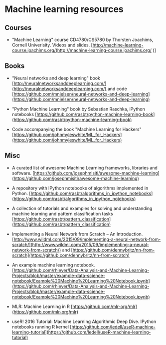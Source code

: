 # Machine learning resources

## Courses

- "Machine Learning" course CD4780/CS5780 by Thorsten Joachims, Cornell Univerisity. Videos and slides. [http://machine-learning-course.joachims.org/(http://machine-learning-course.joachims.org/
)]


## Books

- "Neural networks and deep learning" book [http://neuralnetworksanddeeplearning.com/](http://neuralnetworksanddeeplearning.com/) and code [https://github.com/mnielsen/neural-networks-and-deep-learning](https://github.com/mnielsen/neural-networks-and-deep-learning)

- "Python Machine Learning" book by Sebastian Raschka, iPython notebooks [https://github.com/rasbt/python-machine-learning-book](https://github.com/rasbt/python-machine-learning-book)

- Code accompanying the book "Machine Learning for Hackers" [https://github.com/johnmyleswhite/ML_for_Hackers](https://github.com/johnmyleswhite/ML_for_Hackers)


## Misc

- A curated list of awesome Machine Learning frameworks, libraries and software. [https://github.com/josephmisiti/awesome-machine-learning](https://github.com/josephmisiti/awesome-machine-learning)

- A repository with IPython notebooks of algorithms implemented in Python. [https://github.com/rasbt/algorithms_in_ipython_notebooks](https://github.com/rasbt/algorithms_in_ipython_notebooks)

- A collection of tutorials and examples for solving and understanding machine learning and pattern classification tasks [https://github.com/rasbt/pattern_classification](https://github.com/rasbt/pattern_classification)

- Implementing a Neural Network from Scratch – An Introduction. [http://www.wildml.com/2015/09/implementing-a-neural-network-from-scratch/](http://www.wildml.com/2015/09/implementing-a-neural-network-from-scratch/) and [https://github.com/dennybritz/nn-from-scratch](https://github.com/dennybritz/nn-from-scratch)

- An example machine learning notebook. [https://github.com/rhiever/Data-Analysis-and-Machine-Learning-Projects/blob/master/example-data-science-notebook/Example%20Machine%20Learning%20Notebook.ipynb](https://github.com/rhiever/Data-Analysis-and-Machine-Learning-Projects/blob/master/example-data-science-notebook/Example%20Machine%20Learning%20Notebook.ipynb)

- MLR: Machine Learning in R [https://github.com/mlr-org/mlr](https://github.com/mlr-org/mlr)

- useR! 2016 Tutorial: Machine Learning Algorithmic Deep Dive. IPython notebooks running R kernel [https://github.com/ledell/useR-machine-learning-tutorial](https://github.com/ledell/useR-machine-learning-tutorial)



